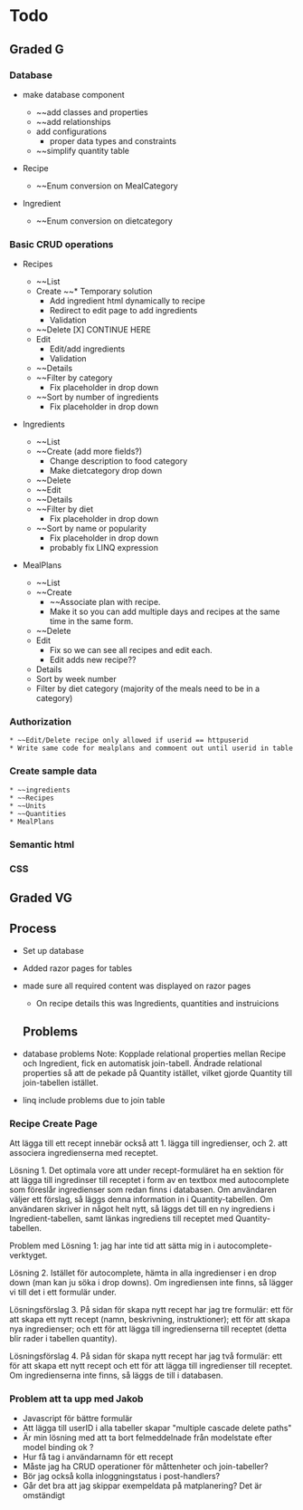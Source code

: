 # Todo

## Graded G

### Database

* make database component
    * ~~add classes and properties    
    * ~~add relationships
    * add configurations
        * proper data types and constraints
    * ~~simplify quantity table 

* Recipe
    * ~~Enum conversion on MealCategory

* Ingredient
    * ~~Enum conversion on dietcategory


### Basic CRUD operations

* Recipes 
    * ~~List
    * Create
        ~~* Temporary solution
        * Add ingredient html dynamically to recipe
        * Redirect to edit page to add ingredients
        * Validation
    * ~~Delete [X]
CONTINUE HERE
    * Edit 
        * Edit/add ingredients
        * Validation
    * ~~Details
    * ~~Filter by category
        * Fix placeholder in drop down
    * ~~Sort by number of ingredients
        * Fix placeholder in drop down

* Ingredients
    * ~~List
    * ~~Create (add more fields?)
        * Change description to food category
        * Make dietcategory drop down
    * ~~Delete
    * ~~Edit
    * ~~Details
    * ~~Filter by diet
        * Fix placeholder in drop down
    * ~~Sort by name or popularity
        * Fix placeholder in drop down
        * probably fix LINQ expression

* MealPlans
    * ~~List
    * ~~Create
        * ~~Associate plan with recipe.
        * Make it so you can add multiple days and recipes at the same time in the same form.
    * ~~Delete
    * Edit
        * Fix so we can see all recipes and edit each.
        * Edit adds new recipe??
    * Details
    * Sort by week number
    * Filter by diet category (majority of the meals need to be in a category)


### Authorization
    * ~~Edit/Delete recipe only allowed if userid == httpuserid
    * Write same code for mealplans and commoent out until userid in table
    
### Create sample data
    * ~~ingredients
    * ~~Recipes
    * ~~Units
    * ~~Quantities
    * MealPlans

### Semantic html

### CSS

## Graded VG



## Process

* Set up database
* Added razor pages for tables
* made sure all required content was displayed on razor pages
    * On recipe details this was Ingredients, quantities and instruicions

    ## Problems

* database problems
        Note: Kopplade relational properties mellan Recipe och Ingredient, fick en automatisk join-tabell. Ändrade relational properties så att de pekade på Quantity istället, vilket gjorde Quantity till join-tabellen istället.
* linq include problems due to join table

### Recipe Create Page
Att lägga till ett recept innebär också att 1. lägga till ingredienser, och 2. att associera ingredienserna med receptet. 

Lösning 1. Det optimala vore att under recept-formuläret ha en sektion för att lägga till ingredinser till receptet i form av en textbox med autocomplete som föreslår ingredienser som redan finns i databasen. Om användaren väljer ett förslag, så läggs denna information in i Quantity-tabellen. Om användaren skriver in något helt nytt, så läggs det till en ny ingrediens i Ingredient-tabellen, samt länkas ingrediens till receptet med Quantity-tabellen.

Problem med Lösning 1: jag har inte tid att sätta mig in i autocomplete-verktyget.

Lösning 2. Istället för autocomplete, hämta in alla ingredienser i en drop down (man kan ju söka i drop downs). Om ingrediensen inte finns, så lägger vi till det i ett formulär under.

Lösningsförslag 3. På sidan för skapa nytt recept har jag tre formulär: ett för att skapa ett nytt recept (namn, beskrivning, instruktioner); ett för att skapa nya ingredienser; och ett för att lägga till ingredienserna till receptet (detta blir rader i tabellen quantity). 
        
Lösningsförslag 4. På sidan för skapa nytt recept har jag två formulär: ett för att skapa ett nytt recept och ett för att lägga till ingredienser till receptet. Om ingredienserna inte finns, så läggs de till i databasen. 




### Problem att ta upp med Jakob

* Javascript för bättre formulär
* Att lägga till userID i alla tabeller skapar "multiple cascade delete paths"
* Är min lösning med att ta bort felmeddelnade från modelstate efter model binding ok ?
* Hur få tag i användarnamn för ett recept
* Måste jag ha CRUD operationer för måttenheter och join-tabeller?
* Bör jag också kolla inloggningstatus i post-handlers?
* Går det bra att jag skippar exempeldata på matplanering? Det är omständigt
